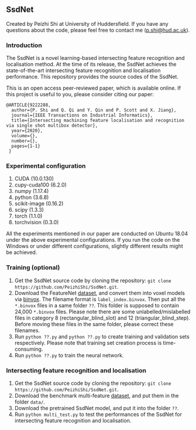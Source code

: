 ## SsdNet
Created by Peizhi Shi at University of Huddersfield. If you have any questions about the code, please feel free to contact me (p.shi@hud.ac.uk).

### Introduction

The SsdNet is a novel learning-based intersecting feature recognition and localisation method. At the time of its release, the SsdNet achieves the state-of-the-art intersecting feature recognition and localisation performance. This repository provides the source codes of the SsdNet. 

This is an open access peer-reviewed paper, which is available online. If this project is useful to you, please consider citing our paper:

    @ARTICLE{9222288,
      author={P. Shi and Q. Qi and Y. Qin and P. Scott and X. Jiang},
      journal={IEEE Transactions on Industrial Informatics}, 
      title={Intersecting machining feature localisation and recognition via single shot multibox detector}, 
      year={2020},
      volume={},
      number={},
      pages={1-1}
     }

### Experimental configuration

1. CUDA (10.0.130)
2. cupy-cuda100 (6.2.0)
3. numpy (1.17.4)
4. python (3.6.8)
5. scikit-image (0.16.2)
6. scipy (1.3.3)
7. torch (1.1.0)
8. torchvision (0.3.0)

All the experiments mentioned in our paper are conducted on Ubuntu 18.04 under the above experimental configurations. If you run the code on the Windows or under different configurations, slightly different results might be achieved.


### Training (optional)

1. Get the SsdNet source code by cloning the repository: `git clone https://github.com/PeizhiShi/SsdNet.git`.
2. Download the FeatureNet [dataset](https://github.com/madlabub/Machining-feature-dataset), and convert them into voxel models via [binvox](https://www.patrickmin.com/binvox/). The filename format is `label_index.binvox`. Then put all the `*.binvox` files in a same folder `??`. This folder is supposed to contain 24,000 `*.binvox` files. Please note there are some unlabelled/mislabelled files in category 8 (rectangular_blind_slot) and 12 (triangular_blind_step). Before moving these files in the same folder, please correct these filenames.
3. Run `python ??.py` and `python ??.py` to create training and validation sets respectively. Please note that training set creation process is time-consuming.
4. Run `python ??.py` to train the neural network. 


### Intersecting feature recognition and localisation

1. Get the SsdNet source code by cloning the repository: `git clone https://github.com/PeizhiShi/SsdNet.git`.
2. Download the benchmark multi-feature [dataset](https://1drv.ms/u/s!At5UoWCCWHUKafomIKnOJnsl0Dg?e=lbK8iw), and put them in the folder `data/`.
3. Download the pretrained SsdNet model, and put it into the folder `??`.  
4. Run `python multi_test.py` to test the performances of the SsdNet for intersecting feature recognition and localisation.


